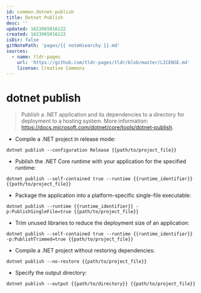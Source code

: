 ```yaml
---
id: common.dotnet-publish
title: Dotnet Publish
desc: ''
updated: 1623965016122
created: 1623965016122
isDir: false
gitNotePath: 'pages/{{ noteHiearchy }}.md'
sources:
  - name: tldr-pages
    url: 'https://github.com/tldr-pages/tldr/blob/master/LICENSE.md'
    license: Creative Commons
---
```

# dotnet publish

> Publish a .NET application and its dependencies to a directory for deployment to a hosting system.
> More information: <https://docs.microsoft.com/dotnet/core/tools/dotnet-publish>.

- Compile a .NET project in release mode:

`dotnet publish --configuration Release {{path/to/project_file}}`

- Publish the .NET Core runtime with your application for the specified runtime:

`dotnet publish --self-contained true --runtime {{runtime_identifier}} {{path/to/project_file}}`

- Package the application into a platform-specific single-file executable:

`dotnet publish --runtime {{runtime_identifier}} -p:PublishSingleFile=true {{path/to/project_file}}`

- Trim unused libraries to reduce the deployment size of an application:

`dotnet publish --self-contained true --runtime {{runtime_identifier}} -p:PublishTrimmed=true {{path/to/project_file}}`

- Compile a .NET project without restoring dependencies:

`dotnet publish --no-restore {{path/to/project_file}}`

- Specify the output directory:

`dotnet publish --output {{path/to/directory}} {{path/to/project_file}}`

